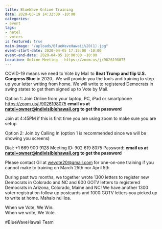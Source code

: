 ```yaml
---
title: BlueWave Online Training
date: 2020-03-19 14:32:00 -10:00
categories:
- event
tags:
- natel
- voters
is featured: true
main-image: "/uploads/BlueWaveHawaii%20(1).jpg"
event-start-date: 2020-04-05 17:15:00 -10:00
event-end-date: 2020-04-05 18:00:00 -10:00
Location: Online Meeting - https://zoom.us/j/9026198075
---
```


COVID-19 means we need to Vote by Mail to **Beat Trump and flip U.S. Congress Blue** in 2020.  We will provide you the tools and training to step up your letter writing from home. We will write to registered Democrats in swing states to get them signed up to Vote by Mail.  

Option 1: Join Online from your laptop, PC, iPad or smartphone 
https://zoom.us/j/9026198075 
**email us at natel+owner@indivisiblehawaii.org to get the password**

Join at 4:45PM if this is first time you are using zoom to make sure you are setup.    

Option 2: Join by Calling In (option 1 is recommended since we will be showing you screens)

Dial: +1 669 900 9128 
Meeting ID: 902 619 8075
Password: **email us at natel+owner@indivisiblehawaii.org to get the password**

Please contact Gil at wevote20@gmail.com for one-on-one training if you cannot make to training on March 25th nor April 5th.

During past two months, we together wrote 1300 letters to register new Democrats in Colorado and NC and 600 GOTV letters to registered Democrats in Arizona, Colorado, Maine and NC!  We have another 1300 voter registration follow up postcards and 1000 GOTV letters you picked up to write at home.  Mahalo nui loa.

When we Vote, We Win.  
When we write, We Vote. 

#BlueWaveHawaii Team
